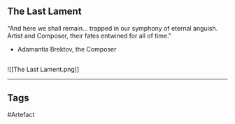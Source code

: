 ## The Last Lament
"And here we shall remain...
trapped in our symphony of eternal anguish.
Artist and Composer, their fates entwined for all of time."
- Adamantia Brektov, the Composer
## 
![[The Last Lament.png]]

---
## Tags
#Artefact